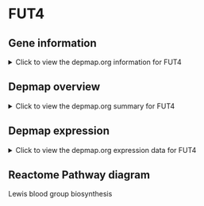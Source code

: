 <h1>FUT4</h1>

<h2>Gene information</h2>
<details>
  <summary>Click to view the depmap.org information for FUT4</summary>
  <iframe src="https://depmap.org/portal/gene/FUT4?tab=about" style="border:none;width:100%;height:800px"></iframe>
</details>

<h2>Depmap overview</h2>
<details>
  <summary>Click to view the depmap.org summary for FUT4</summary>
  <iframe src="https://depmap.org/portal/gene/FUT4?tab=overview" style="border:none;width:100%;height:800px"></iframe>
</details>

<h2>Depmap expression</h2>
<details>
  <summary>Click to view the depmap.org expression data for FUT4</summary>
  <iframe src="https://depmap.org/portal/gene/FUT4?tab=characterization" style="border:none;width:100%;height:800px"></iframe>
</details>



<h2>Reactome Pathway diagram</h2>
Lewis blood group biosynthesis
<div id="diagramHolder"></div>

<script>
    //Creating the Reactome Diagram widget
    //Take into account a proxy needs to be set up in your server side pointing to www.reactome.org
    function onReactomeDiagramReady(){  //This function is automatically called when the widget code is ready to be used
        var diagram = Reactome.Diagram.create({
            "placeHolder" : "diagramHolder",
            "width" : 900,
            "height" : 500
        });

        //Initialising it to the "Hemostasis" pathway
        diagram.loadDiagram("R-HSA-9037629");

        //Adding different listeners

        diagram.onDiagramLoaded(function (loaded) {
            console.info("Loaded ", loaded);
            diagram.flagItems("BAD");
	    diagram.flagItems("Q92934");
            if (loaded == "R-HSA-9037629") diagram.selectItem("R-HSA-9037629");
        });

     }
</script>



